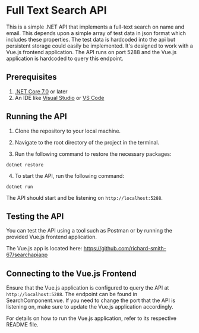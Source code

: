 # Full Text Search API

This is a simple .NET API that implements a full-text search on name and email. This depends upon a simple array of test data in json format which includes these properties. The test data is hardcoded into the api but persistent storage could easily be implemented.  It's designed to work with a Vue.js frontend application. The API runs on port 5288 and the Vue.js application is hardcoded to query this endpoint.

## Prerequisites

1. [.NET Core 7.0](https://dotnet.microsoft.com/download) or later
2. An IDE like [Visual Studio](https://visualstudio.microsoft.com/) or [VS Code](https://code.visualstudio.com/)

## Running the API

1. Clone the repository to your local machine.

2. Navigate to the root directory of the project in the terminal.

3. Run the following command to restore the necessary packages:

```
dotnet restore
```

4. To start the API, run the following command:

```
dotnet run
```

The API should start and be listening on `http://localhost:5288`.

## Testing the API

You can test the API using a tool such as Postman or by running the provided Vue.js frontend application.

The Vue.js app is located here: https://github.com/richard-smith-67/searchapiapp

## Connecting to the Vue.js Frontend

Ensure that the Vue.js application is configured to query the API at `http://localhost:5288`. The endpoint can be found in SearchComponent.vue. If you need to change the port that the API is listening on, make sure to update the Vue.js application accordingly. 

For details on how to run the Vue.js application, refer to its respective README file.
